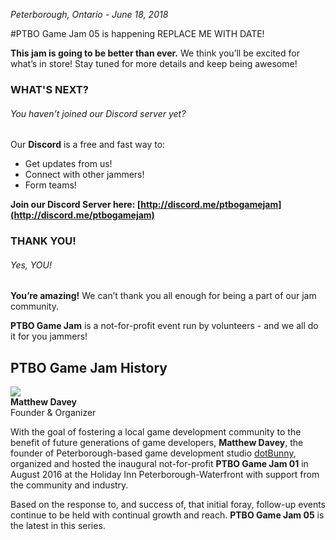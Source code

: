 _Peterborough, Ontario - June 18, 2018_

#PTBO Game Jam 05 is happening REPLACE ME WITH DATE!

**This jam is going to be better than ever.** We think you’ll be excited for what’s in store!
Stay tuned for more details and keep being awesome!

### WHAT'S NEXT?
###### You haven’t joined our Discord server yet?

Our **Discord** is a free and fast way to:

- Get updates from us!
- Connect with other jammers!
- Form teams!

**Join our Discord Server here: [http://discord.me/ptbogamejam](http://discord.me/ptbogamejam)** 

   
### THANK YOU!
###### Yes, _YOU_!

**You’re amazing!** We can’t thank you all enough for being a part of our jam community. 

**PTBO Game Jam** is a not-for-profit event run by volunteers - and we all do it for you jammers!


## PTBO Game Jam History

<a href="http://ptbogamejam.com/files/events/03/PTBOGameJam03-MD.png"><img class="release-image" hdpi="true" src="/content/img/event/03/release/MD.jpg"></a>  
**Matthew Davey**   
Founder &amp; Organizer
  
With the goal of fostering a local game development community to the benefit of future generations of game developers, **Matthew Davey**, the founder of Peterborough-based game development studio [dotBunny](http://dotbunny.com), organized and hosted the inaugural not-for-profit **PTBO Game Jam 01** in August 2016 at the Holiday Inn Peterborough-Waterfront with support from the community and industry.
  
Based on the response to, and success of, that initial foray, follow-up events continue to be held with continual growth and reach. **PTBO Game Jam 05** is the latest in this series.